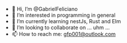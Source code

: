 - 👋 Hi, I’m @GabrielFeliciano
- 👀 I’m interested in programming in general
- 🌱 I’m currently learning nestJs, Rust and Elm
- 💞️ I’m looking to collaborate on ... uhm ...
- 📫 How to reach me: gfp001@outlook.com

<!---
GabrielFeliciano/GabrielFeliciano is a ✨ special ✨ repository because its `README.md` (this file) appears on your GitHub profile.
You can click the Preview link to take a look at your changes.
--->
